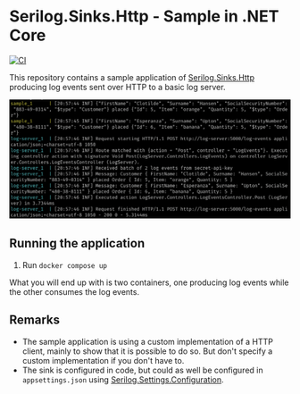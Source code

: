 # Serilog.Sinks.Http - Sample in .NET Core

[![CI](https://github.com/FantasticFiasco/serilog-sinks-http-sample-dotnet-core/actions/workflows/ci.yml/badge.svg)](https://github.com/FantasticFiasco/serilog-sinks-http-sample-dotnet-core/actions/workflows/ci.yml)

This repository contains a sample application of [Serilog.Sinks.Http](https://github.com/FantasticFiasco/serilog-sinks-http) producing log events sent over HTTP to a basic log server.

![Sample output](./assets/output.png)

## Running the application

1. Run `docker compose up`

What you will end up with is two containers, one producing log events while the other consumes the log events.

## Remarks

- The sample application is using a custom implementation of a HTTP client, mainly to show that it is possible to do so. But don't specify a custom implementation if you don't have to.
- The sink is configured in code, but could as well be configured in `appsettings.json` using [Serilog.Settings.Configuration](https://github.com/serilog/serilog-settings-configuration).
